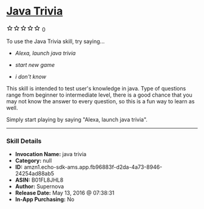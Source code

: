 # [Java Trivia](http://alexa.amazon.com/#skills/amzn1.echo-sdk-ams.app.fb96883f-d2da-4a73-8946-24254ad88ab5)
![0 stars](../../images/ic_star_border_black_18dp_1x.png)![0 stars](../../images/ic_star_border_black_18dp_1x.png)![0 stars](../../images/ic_star_border_black_18dp_1x.png)![0 stars](../../images/ic_star_border_black_18dp_1x.png)![0 stars](../../images/ic_star_border_black_18dp_1x.png) 0

To use the Java Trivia skill, try saying...

* *Alexa, launch java trivia*

* *start new game*

* *i don't know*

This skill is intended to test user's knowledge in java. Type of questions range from beginner to intermediate level, there is a good chance that you may not know the answer to every question, so this is a fun way to learn as well.

Simply start playing by saying "Alexa, launch java trivia".

***

### Skill Details

* **Invocation Name:** java trivia
* **Category:** null
* **ID:** amzn1.echo-sdk-ams.app.fb96883f-d2da-4a73-8946-24254ad88ab5
* **ASIN:** B01FL8JHL8
* **Author:** Supernova
* **Release Date:** May 13, 2016 @ 07:38:31
* **In-App Purchasing:** No
